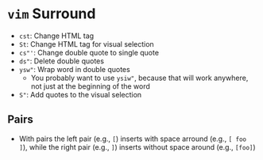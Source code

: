 # `vim` Surround

- `cst`: Change HTML tag
- `St`: Change HTML tag for visual selection
- `cs"'`: Change double quote to single quote
- `ds"`: Delete double quotes
- `ysw"`: Wrap word in double quotes
	- You probably want to use `ysiw"`, because that will work anywhere, not just at the beginning of the word
- `S"`: Add quotes to the visual selection

## Pairs

- With pairs the left pair (e.g., `[`) inserts with space arround (e.g., `[ foo ]`), while the right pair (e.g., `]`) inserts without space around (e.g., `[foo]`)
